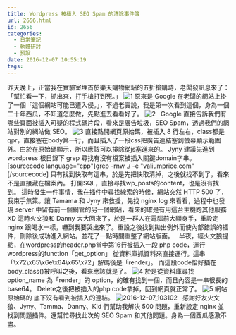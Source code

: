 ```yaml
---
title: Wordpress 被植入 SEO Spam 的清除事件簿
url: 2656.html
id: 2656
categories:
  - 日常筆記
  - 軟體研討
  - 預設
date: 2016-12-07 10:55:19
tags:
---
```


昨天晚上，正當我在實驗室埋首於樂天購物網站的五折搶購時，老闆發訊息來了：「幫忙看一下，抓出來，打手槍打到死。」 ![1](./images/2016/12/1.jpg) 原來是 Google 在老闆的網站上掛了一個「這個網站可能已遭入侵。」，不過老實說，我是第一次看到這個，身為一個二十年西瓜，不知道怎麼做，先點進去看看好了。  ![2](./images/2016/12/2.jpg)   Google 直接告訴我們有哪些頁面被插入可疑的程式碼片段，看來是廣告垃圾，SEO Spam，透過我們的網站對別的網站做 SEO。 ![3](./images/2016/12/3.jpg) 直接點開網頁原始碼，被插入 8 行左右，class都是qpr，直接塞在body第一行，而且插入了一段css把廣告連結塞到螢幕顯示範圍外。由於在原始碼顯示，所以應該可以排除從js塞進來的。 Jyny 建議先進到 wordpress 根目錄下 grep 尋找有沒有檔案被插入關鍵domain字串。 \[sourcecode language="cpp"\]grep -rnw ./ -e "valiumprice.com"\[/sourcecode\] 只有找到快取有這串，於是先把快取清掉，之後就找不到了，看來不是直接藏在檔案內。 打開SQL，直接尋找wp_posts的content，也是沒有找到。 這時發生一件事情，我在插件中尋找線索的時候，網站突然 HTTP 500 了，我束手無策。讓 Tamama 和 Jyny 來救援，先找 nginx log 來看看，過程中也發現 server 中留有前一個網管的另一個網站，看來的確是有用這台主機跑其他服務XD 這時火文狼和 Danny 大大回來了，於是一群人在電腦前大顯身手，重設定 nginx 跟喝水一樣，嚇到我要哭出來了。重設之後找到拋出例外而使內部錯誤的插件，刪除後成功進入網站。並花了一點時間重整了網站版面。   半夜，經火文狼提點，在wordpress的header.php當中第16行被插入一段 php code，運行wordpress的function「get_option」  從資料庫抓資料來直接運行。這串「\\x72\\x65\\x6e\\x64\\x65\\x72」解碼後是「render」。  而這段code恰好插在body_class()被呼叫之後，看來應該就是了。 ![4](./images/2016/12/4.jpg)  於是從資料庫尋找 option_name 為「render」的 option，的確有找到一個，而且內容是一串很長的base64。  Delete之後把被插入的php code拿掉，回到網頁就正常了。  ![5](./images/2016/12/5.jpg)  網站原始碼的 <body> 底下沒有看到被插入的連結。  ![2016-12-07_103102](./images/2016/12/2016-12-07_103102.jpg)   感謝好友火文狼、Jyny、Tamma、Danny、Kid 們幫助我解決 500 問題，重新設定 nginx 並找到問題插件。還幫忙尋找此次的 SEO Spam 和其他問題。身為一個西瓜感激不盡。